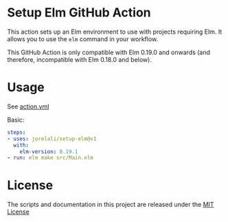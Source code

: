 # Setup Elm GitHub Action

This action sets up an Elm environment to use with projects requiring Elm. It allows you to use the `elm` command in your workflow.

This GitHub Action is only compatible with Elm 0.19.0 and onwards (and therefore, incompatible with Elm 0.18.0 and below).

# Usage

See [action.yml](action.yml)

Basic:

```yaml
steps:
- uses: jorelali/setup-elm@v1
  with:
    elm-version: 0.19.1
- run: elm make src/Main.elm
```

# License

The scripts and documentation in this project are released under the [MIT License](LICENSE)